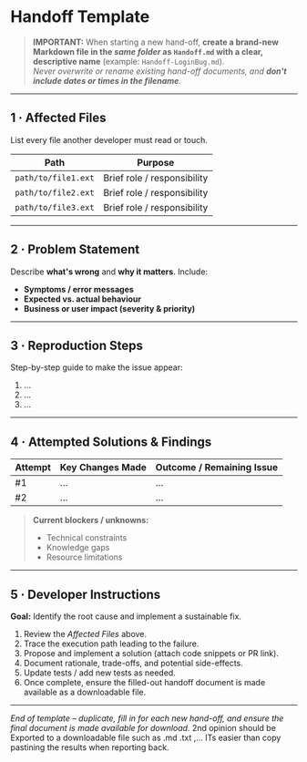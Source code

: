 # Handoff Template

> **IMPORTANT:** When starting a new hand-off, **create a brand-new Markdown file in the _same folder_ as `Handoff.md` with a clear, descriptive name** (example: `Handoff-LoginBug.md`).  
> _Never overwrite or rename existing hand-off documents, and **don't include dates or times in the filename**._

---

## 1 · Affected Files

List every file another developer must read or touch.

| Path                | Purpose                     |
| ------------------- | --------------------------- |
| `path/to/file1.ext` | Brief role / responsibility |
| `path/to/file2.ext` | Brief role / responsibility |
| `path/to/file3.ext` | Brief role / responsibility |

---

## 2 · Problem Statement

Describe **what's wrong** and **why it matters**. Include:

- **Symptoms / error messages**
- **Expected vs. actual behaviour**
- **Business or user impact (severity & priority)**

---

## 3 · Reproduction Steps

Step-by-step guide to make the issue appear:

1. …
2. …
3. …

---

## 4 · Attempted Solutions & Findings

| Attempt | Key Changes Made | Outcome / Remaining Issue |
| ------- | ---------------- | ------------------------- |
| #1      | …                | …                         |
| #2      | …                | …                         |

> **Current blockers / unknowns:**
>
> - Technical constraints
> - Knowledge gaps
> - Resource limitations

---

## 5 · Developer Instructions

**Goal:** Identify the root cause and implement a sustainable fix.

1. Review the _Affected Files_ above.
2. Trace the execution path leading to the failure.
3. Propose and implement a solution (attach code snippets or PR link).
4. Document rationale, trade-offs, and potential side-effects.
5. Update tests / add new tests as needed.
6. Once complete, ensure the filled-out handoff document is made available as a downloadable file.

---

_End of template – duplicate, fill in for each new hand-off, and ensure the final document is made available for download._
2nd opinion should be Exported to a downloadable file such as .md .txt ,...
ITs easier than copy pastining the results when reporting back.
